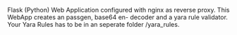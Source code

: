 Flask (Python) Web Application configured with nginx as reverse proxy.
This WebApp creates an passgen, base64 en- decoder and a yara rule validator.
Your Yara Rules has to be in an seperate folder /yara_rules.
